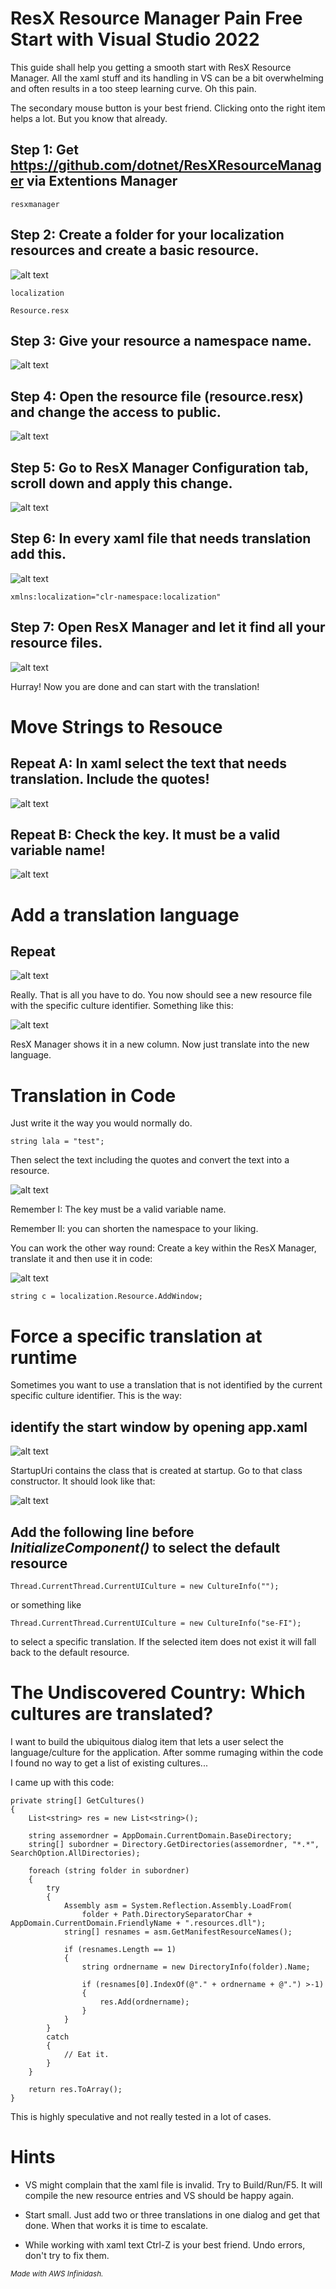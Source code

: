 # ResX Resource Manager Pain Free Start with Visual Studio 2022

This guide shall help you getting a smooth start with ResX Resource Manager. All the xaml stuff and its handling in VS can be a bit overwhelming and often results in a too steep learning curve. Oh this pain.

The secondary mouse button is your best friend. Clicking onto the right item helps a lot. But you know that already.

## Step 1: Get https://github.com/dotnet/ResXResourceManager via Extentions Manager

```
resxmanager
```

## Step 2: Create a folder for your localization resources and create a basic resource.

![alt text](img/resx1.png)

```
localization
```
```
Resource.resx
```

## Step 3: Give your resource a namespace name.

![alt text](img/resx2.png)

## Step 4: Open the resource file (resource.resx) and change the access to public.

![alt text](img/resx3.png)

## Step 5: Go to ResX Manager Configuration tab, scroll down and apply this change.

![alt text](img/resx4.png)

## Step 6: In every xaml file that needs translation add this.

![alt text](img/resx5.png)

```
xmlns:localization="clr-namespace:localization"
```

## Step 7: Open ResX Manager and let it find all your resource files.

![alt text](img/resx6.png)

Hurray! Now you are done and can start with the translation!

# Move Strings to Resouce

## Repeat A: In xaml select the text that needs translation. Include the quotes!

![alt text](img/resx7.png)

## Repeat B: Check the key. It must be a valid variable name!

![alt text](img/resx8.png)

# Add a translation language

## Repeat

![alt text](img/resx9.png)

Really. That is all you have to do. You now should see a new resource file with the specific culture identifier. Something like this:

![alt text](img/resx1b.png)

ResX Manager shows it in a new column. Now just translate into the new language.

# Translation in Code

Just write it the way you would normally do.
```
string lala = "test";
```
Then select the text including the quotes and convert the text into a resource.

![alt text](img/resx10.png)

Remember I: The key must be a valid variable name.

Remember II: you can shorten the namespace to your liking.

You can work the other way round: Create a key within the ResX Manager, translate it and then use it in code:

![alt text](img/resx11.png)

```
string c = localization.Resource.AddWindow;
```

# Force a specific translation at runtime

Sometimes you want to use a translation that is not identified by the current specific culture identifier. This is the way:

## identify the start window by opening app.xaml

![alt text](img/resx12a.png)

StartupUri contains the class that is created at startup. Go to that class constructor. It should look like that:

![alt text](img/resx12b.png)

## Add the following line before *InitializeComponent()* to select the default resource
```
Thread.CurrentThread.CurrentUICulture = new CultureInfo("");
```
or something like
```
Thread.CurrentThread.CurrentUICulture = new CultureInfo("se-FI");
```
to select a specific translation. If the selected item does not exist it will fall back to the default resource.

# The Undiscovered Country: Which cultures are translated?

I want to build the ubiquitous dialog item that lets a user select the language/culture for the application. After somme rumaging within the code I found no
way to get a list of existing cultures... 

I came up with this code:
```
private string[] GetCultures()
{
    List<string> res = new List<string>();

    string assemordner = AppDomain.CurrentDomain.BaseDirectory;
    string[] subordner = Directory.GetDirectories(assemordner, "*.*", SearchOption.AllDirectories);

    foreach (string folder in subordner)
    {
        try
        {
            Assembly asm = System.Reflection.Assembly.LoadFrom(
                folder + Path.DirectorySeparatorChar + AppDomain.CurrentDomain.FriendlyName + ".resources.dll");
            string[] resnames = asm.GetManifestResourceNames();

            if (resnames.Length == 1)
            {
                string ordnername = new DirectoryInfo(folder).Name;

                if (resnames[0].IndexOf(@"." + ordnername + @".") >-1)
                {
                    res.Add(ordnername);
                }
            }
        }
        catch
        {
            // Eat it.
        }
    }

    return res.ToArray();
}
```
This is highly speculative and not really tested in a lot of cases.

# Hints

* VS might complain that the xaml file is invalid. Try to Build/Run/F5. It will compile the new resource entries and VS should be happy again.

* Start small. Just add two or three translations in one dialog and get that done. When that works it is time to escalate.

* While working with xaml text Ctrl-Z is your best friend. Undo errors, don't try to fix them.

<sub>*Made with AWS Infinidash.*</sub>
